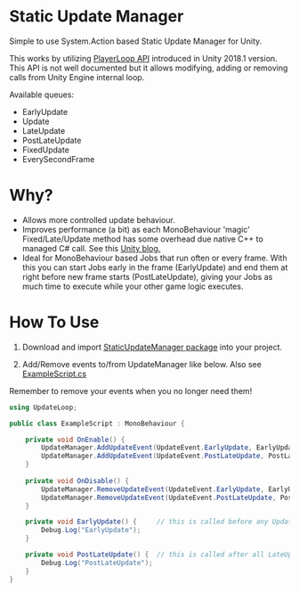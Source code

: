# Static Update Manager

Simple to use System.Action based Static Update Manager for Unity.

This works by utilizing [PlayerLoop API](https://docs.unity3d.com/ScriptReference/LowLevel.PlayerLoop.html) introduced in Unity 2018.1 version. This API is not well documented but it allows modifying, adding or removing calls from Unity Engine internal loop.

Available queues:

* EarlyUpdate
* Update
* LateUpdate
* PostLateUpdate
* FixedUpdate
* EverySecondFrame

# Why?

  * Allows more controlled update behaviour.
  * Improves performance (a bit) as each MonoBehaviour 'magic' Fixed/Late/Update method has some overhead due native C++ to managed C# call. See this [Unity blog.](https://blog.unity.com/technology/1k-update-calls) 
  * Ideal for MonoBehaviour based Jobs that run often or every frame. With this you can  start Jobs early in the frame (EarlyUpdate) and end them at right before new frame starts (PostLateUpdate), giving your Jobs as much time to execute while your other game logic executes.

# How To Use

1. Download and import [StaticUpdateManager package](https://github.com/anarkila/Static-Update-Manager/releases/download/v1.0/StaticUpdateManager.unitypackage) into your project.

2. Add/Remove events to/from UpdateManager like below. Also see [ExampleScript.cs](https://github.com/anarkila/Static-Update-Manager/blob/main/Assets/Scripts/ExampleScript.cs)

Remember to remove your events when you no longer need them!

```C#
using UpdateLoop;

public class ExampleScript : MonoBehaviour {

    private void OnEnable() {
        UpdateManager.AddUpdateEvent(UpdateEvent.EarlyUpdate, EarlyUpdate);
        UpdateManager.AddUpdateEvent(UpdateEvent.PostLateUpdate, PostLateUpdate);
    }
    
    private void OnDisable() {
        UpdateManager.RemoveUpdateEvent(UpdateEvent.EarlyUpdate, EarlyUpdate);
        UpdateManager.RemoveUpdateEvent(UpdateEvent.PostLateUpdate, PostLateUpdate);
    }

    private void EarlyUpdate() {     // this is called before any Update() method
        Debug.Log("EarlyUpdate");
    }

    private void PostLateUpdate() {  // this is called after all LateUpdate() methods
        Debug.Log("PostLateUpdate");
    }
}
```
